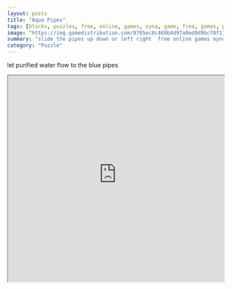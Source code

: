 ```yaml
---
layout: posts
title: "Aqua Pipes"
tags: [blocks, puzzles, free, online, games, oyna, game, free, games, play, play, games]
image: "https://img.gamedistribution.com/9705ec8c469b4d97a0ed9d9bcf8f1702-512x384.jpeg"
summary: "slide the pipes up down or left right  free online games oyna game free games play play games"
category: "Puzzle"
---
```


let purified water flow to the blue pipes

<iframe width="100%" height="480px;" src="https://html5.gamedistribution.com/9705ec8c469b4d97a0ed9d9bcf8f1702/"></iframe>